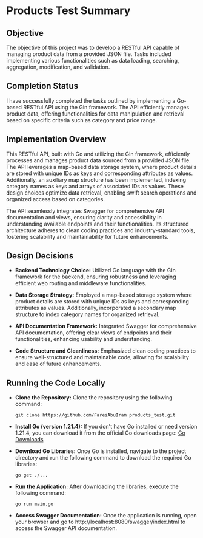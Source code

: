 # Products Test Summary

## Objective
The objective of this project was to develop a RESTful API capable of managing product data from a provided JSON file. Tasks included implementing various functionalities such as data loading, searching, aggregation, modification, and validation.

## Completion Status
I have successfully completed the tasks outlined by implementing a Go-based RESTful API using the Gin framework. The API efficiently manages product data, offering functionalities for data manipulation and retrieval based on specific criteria such as category and price range.

## Implementation Overview
This RESTful API, built with Go and utilizing the Gin framework, efficiently processes and manages product data sourced from a provided JSON file. The API leverages a map-based data storage system, where product details are stored with unique IDs as keys and corresponding attributes as values. Additionally, an auxiliary map structure has been implemented, indexing category names as keys and arrays of associated IDs as values. These design choices optimize data retrieval, enabling swift search operations and organized access based on categories.

The API seamlessly integrates Swagger for comprehensive API documentation and views, ensuring clarity and accessibility in understanding available endpoints and their functionalities. Its structured architecture adheres to clean coding practices and industry-standard tools, fostering scalability and maintainability for future enhancements.

## Design Decisions
- **Backend Technology Choice:** Utilized Go language with the Gin framework for the backend, ensuring robustness and leveraging efficient web routing and middleware functionalities.

- **Data Storage Strategy:** Employed a map-based storage system where product details are stored with unique IDs as keys and corresponding attributes as values. Additionally, incorporated a secondary map structure to index category names for organized retrieval.

- **API Documentation Framework:** Integrated Swagger for comprehensive API documentation, offering clear views of endpoints and their functionalities, enhancing usability and understanding.

- **Code Structure and Cleanliness:** Emphasized clean coding practices to ensure well-structured and maintainable code, allowing for scalability and ease of future enhancements.

## Running the Code Locally
- **Clone the Repository:** Clone the repository using the following command:
    ```
    git clone https://github.com/FaresAbuIram products_test.git
    ```
- **Install Go (version 1.21.4):** If you don't have Go installed or need version 1.21.4, you can download it from the official Go downloads page: [Go Downloads](https://golang.org/dl/)

- **Download Go Libraries:** Once Go is installed, navigate to the project directory and run the following command to download the required Go libraries:
    ```
    go get ./...
    ```

- **Run the Application:** After downloading the libraries, execute the following command:
    ```
    go run main.go
    ```

- **Access Swagger Documentation:** Once the application is running, open your browser and go to http://localhost:8080/swagger/index.html to access the Swagger API documentation.